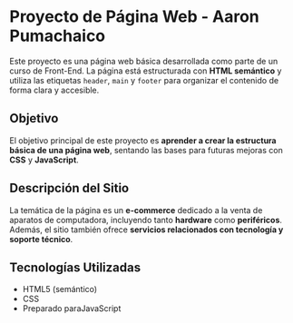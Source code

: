 # Proyecto de Página Web - Aaron Pumachaico

Este proyecto es una página web básica desarrollada como parte de un curso de Front-End. La página está estructurada con **HTML semántico** y utiliza las etiquetas `header`, `main` y `footer` para organizar el contenido de forma clara y accesible.

## Objetivo

El objetivo principal de este proyecto es **aprender a crear la estructura básica de una página web**, sentando las bases para futuras mejoras con **CSS** y **JavaScript**.

## Descripción del Sitio

La temática de la página es un **e-commerce** dedicado a la venta de aparatos de computadora, incluyendo tanto **hardware** como **periféricos**. Además, el sitio también ofrece **servicios relacionados con tecnología y soporte técnico**.

## Tecnologías Utilizadas

- HTML5 (semántico)
- CSS
- Preparado paraJavaScript
